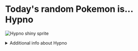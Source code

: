 # Today's random Pokemon is... Hypno

![Hypno shiny sprite](https://raw.githubusercontent.com/PokeAPI/sprites/master/sprites/pokemon/shiny/97.png)

<details>
<summary>Additional info about Hypno</summary>

| srpite type | image |
|------|------|
| back_default | ![Hypno back_default sprite](https://raw.githubusercontent.com/PokeAPI/sprites/master/sprites/pokemon/back/97.png) |
| back_female | ![Hypno back_female sprite](https://raw.githubusercontent.com/PokeAPI/sprites/master/sprites/pokemon/back/female/97.png) |
| back_shiny | ![Hypno back_shiny sprite](https://raw.githubusercontent.com/PokeAPI/sprites/master/sprites/pokemon/back/shiny/97.png) |
| back_shiny_female | ![Hypno back_shiny_female sprite](https://raw.githubusercontent.com/PokeAPI/sprites/master/sprites/pokemon/back/shiny/female/97.png) |
| front_default | ![Hypno front_default sprite](https://raw.githubusercontent.com/PokeAPI/sprites/master/sprites/pokemon/97.png) |
| front_female | ![Hypno front_female sprite](https://raw.githubusercontent.com/PokeAPI/sprites/master/sprites/pokemon/female/97.png) |
| front_shiny_female | ![Hypno front_shiny_female sprite](https://raw.githubusercontent.com/PokeAPI/sprites/master/sprites/pokemon/shiny/female/97.png) | </details>